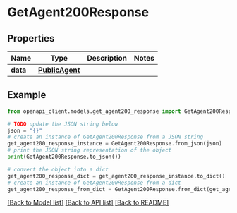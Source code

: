 # GetAgent200Response


## Properties

Name | Type | Description | Notes
------------ | ------------- | ------------- | -------------
**data** | [**PublicAgent**](PublicAgent.md) |  | 

## Example

```python
from openapi_client.models.get_agent200_response import GetAgent200Response

# TODO update the JSON string below
json = "{}"
# create an instance of GetAgent200Response from a JSON string
get_agent200_response_instance = GetAgent200Response.from_json(json)
# print the JSON string representation of the object
print(GetAgent200Response.to_json())

# convert the object into a dict
get_agent200_response_dict = get_agent200_response_instance.to_dict()
# create an instance of GetAgent200Response from a dict
get_agent200_response_from_dict = GetAgent200Response.from_dict(get_agent200_response_dict)
```
[[Back to Model list]](../README.md#documentation-for-models) [[Back to API list]](../README.md#documentation-for-api-endpoints) [[Back to README]](../README.md)


